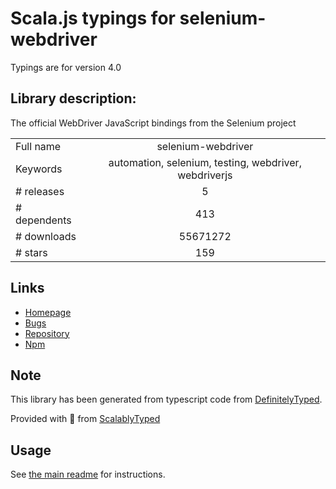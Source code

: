 
# Scala.js typings for selenium-webdriver

Typings are for version 4.0

## Library description:
The official WebDriver JavaScript bindings from the Selenium project

|                    |                 |
| ------------------ | :-------------: |
| Full name          | selenium-webdriver |
| Keywords           | automation, selenium, testing, webdriver, webdriverjs |
| # releases         | 5 |
| # dependents       | 413 |
| # downloads        | 55671272 |
| # stars            | 159 |

## Links
- [Homepage](https://github.com/SeleniumHQ/selenium)
- [Bugs](https://github.com/SeleniumHQ/selenium/issues)
- [Repository](https://github.com/SeleniumHQ/selenium)
- [Npm](https://www.npmjs.com/package/selenium-webdriver)
    


## Note
This library has been generated from typescript code from [DefinitelyTyped](https://definitelytyped.org).

Provided with :purple_heart: from [ScalablyTyped](https://github.com/oyvindberg/ScalablyTyped)

## Usage
See [the main readme](../../readme.md) for instructions.


